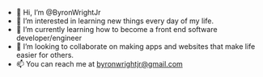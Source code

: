 - 👋 Hi, I’m @ByronWrightJr
- 👀 I’m interested in learning new things every day of my life.
- 🌱 I’m currently learning how to become a front end software developer/engineer
- 💞️ I’m looking to collaborate on making apps and websites that make life easier for others.
- 📫 You can reach me at byronwrightjr@gmail.com

<!---
ByronWrightJr/ByronWrightJr is a ✨ special ✨ repository because its `README.md` (this file) appears on your GitHub profile.
You can click the Preview link to take a look at your changes.
--->
